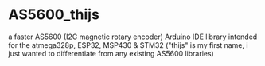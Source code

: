 # AS5600_thijs
a faster AS5600 (I2C magnetic rotary encoder) Arduino IDE library intended for the atmega328p, ESP32, MSP430 & STM32
("thijs" is my first name, i just wanted to differentiate from any existing AS5600 libraries)

